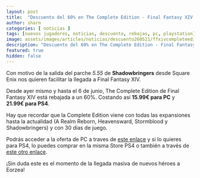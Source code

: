 ```yaml
---
layout: post
title:  "Descuento del 60% en The Complete Edition - Final Fantasy XIV tanto en PC como en las versiones de PlayStation."
author: sharn
categories: [ noticias ]
tags: [nuevos jugadores, noticias, descuento, rebajas, pc, playstation]
image: assets/images/articles/noticias/descuento260521/ffxivcompleteedition.jpg
description: "Descuento del 60% en The Complete Edition - Final Fantasy XIV tanto en PC como en las versiones de PlayStation"
featured: true
hidden: false
---
```


Con motivo de la salida del parche *5.55* de **Shadowbringers** desde Square Enix nos quieren facilitar la llegada a Final Fantasy XIV.

Desde ayer mismo y hasta el 6 de junio, The Complete Edition de Final Fantasy XIV está rebajada a un 60%. Costando así **15.99€ para PC** y **21.99€ para PS4**.

Hay que recordar que la Complete Edition viene con todas las expansiones hasta la actualidad (A Realm Reborn, Heavensward, Stormblood y Shadowbringers) y con 30 días de juego.

Podrás acceder a la oferta de PC a traves de <a href="https://store.eu.square-enix-games.com/en_EU/product/565219/final-fantasy-xiv-online-complete-edition-pc-download" class="eorzeadb_link" target="_blank">este enlace</a> y si lo quieres para PS4, lo puedes comprar en la misma Store PS4 o también a través de <a href="https://store.playstation.com/es-es/product/EP0082-PPSA02955_00-COMPLETE20190000" class="eorzeadb_link" target="_blank">este otro enlace</a>.

¡Sin duda este es el momento de la llegada masiva de nuevos héroes a Eorzea!